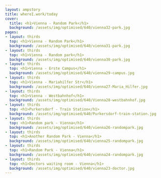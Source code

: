 ```yaml
---
layout: ampstory
title: whereI.work/today
cover:
  title: <h1>Vienna - Random Park</h1>
  background: /assets/img/optimised/640/vienna32-park.jpg
pages: 
- layout: thirds
  top: <h1>Vienna - Random Park</h1>
  background: /assets/img/optimised/640/vienna31-park.jpg
- layout: thirds
  top: <h1>Vienna - Random park</h1>
  background: /assets/img/optimised/640/vienna30-park.jpg
- layout: thirds
  top: <h1>Vienna - Erste Campus</h1>
  background: /assets/img/optimised/640/vienna29-campus.jpg
- layout: thirds
  top: <h1>Vienna - Mariahilfer Str</h1>
  background: /assets/img/optimised/640/vienna27-Maria_Hilfer.jpg
- layout: thirds
  top: <h1>Vienna - Westbahnhof</h1>
  background: /assets/img/optimised/640/Vienna28-westbahnhof.jpg
- layout: thirds
  top: <h1>Purkersdorf - Train Station</h1>
  background: /assets/img/optimised/640/Purkersdorf-train-station.jpg
- layout: thirds
  top: <h1>Random park - Vienna</h1>
  background: /assets/img/optimised/640/vienna26-randompark.jpg
- layout: thirds
  top: <h1>Another Random Park - Vienna</h1>
  background: /assets/img/optimised/640/vienna25-randompark.jpg
- layout: thirds
  top: <h1>Random Park - Vienna</h1>
  background: /assets/img/optimised/640/vienna24-randompark.jpg
- layout: thirds
  top: <h1>Doctors waiting room - Vienna</h1>
  background: /assets/img/optimised/640/vienna23-doctor.jpg
---
```

